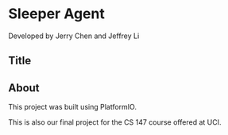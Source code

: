 # Sleeper Agent
Developed by Jerry Chen and Jeffrey Li

## Title

## About
This project was built using PlatformIO.

This is also our final project for the CS 147 course offered at UCI. 
